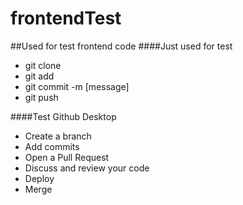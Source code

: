 # frontendTest
##Used for test frontend code
####Just used for test
- git clone
- git add
- git commit -m [message]
- git push

####Test Github Desktop
- Create a branch
- Add commits
- Open a Pull Request
- Discuss and review your code
- Deploy
- Merge

